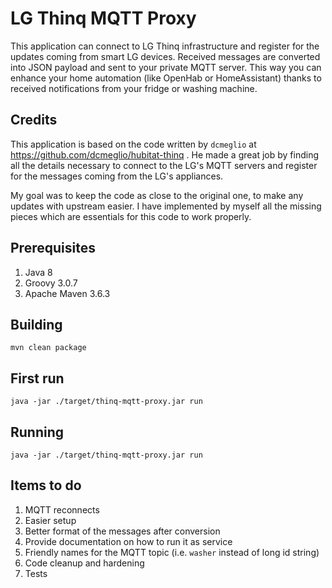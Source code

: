 # LG Thinq MQTT Proxy

This application can connect to LG Thinq infrastructure and register for the updates coming from smart LG devices. Received messages are converted into JSON payload and sent to your private MQTT server. This way you can enhance your home automation (like OpenHab or HomeAssistant) thanks to received notifications from your fridge or washing machine.

## Credits

This application is based on the code written by `dcmeglio` at https://github.com/dcmeglio/hubitat-thinq .
He made a great job by finding all the details necessary to connect to the LG's MQTT servers and register for the messages coming from the LG's appliances.

My goal was to keep the code as close to the original one, to make any updates with upstream easier.
I have implemented by myself all the missing pieces which are essentials for this code to work properly.

## Prerequisites

1. Java 8
1. Groovy 3.0.7
1. Apache Maven 3.6.3

## Building

```shell
mvn clean package
```

## First run

```
java -jar ./target/thinq-mqtt-proxy.jar run
```

## Running

```
java -jar ./target/thinq-mqtt-proxy.jar run
```

## Items to do

1. MQTT reconnects
1. Easier setup
1. Better format of the messages after conversion
1. Provide documentation on how to run it as service
1. Friendly names for the MQTT topic (i.e. `washer` instead of long id string)
1. Code cleanup and hardening
1. Tests
